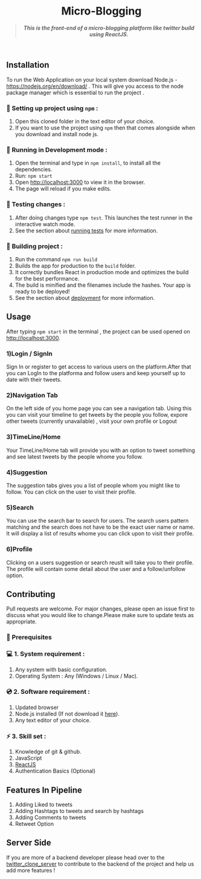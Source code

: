 <h1 align="center">
    Micro-Blogging 
</h1>

<blockquote align="center">
  <b><i>
    This is the front-end of a micro-blogging platform like twitter build using ReactJS.
  </i></b>
</blockquote>

<br/>

## Installation

To run the Web Application on your local system download Node.js - https://nodejs.org/en/download/ . This will give you access to the node package manager which is essential to run the project .

### 📌 Setting up project using `npm` :

1. Open this cloned folder in the text editor of your choice.
2. If you want to use the project using `npm` then that comes alongside when you download and install node js.

### 🚩 Running in Development mode :

1. Open the terminal and type in `npm install`, to install all the dependencies.
2. Run: `npm start`
3. Open [http://localhost:3000](http://localhost:3000) to view it in the browser.
4. The page will reload if you make edits.

### 🚩 Testing changes :

1. After doing changes type `npm test`. This launches the test runner in the interactive watch mode.
2. See the section about [running tests](https://facebook.github.io/create-react-app/docs/running-tests) for more information.

### 🚩 Building project :

1. Run the command `npm run build`
2. Builds the app for production to the `build` folder.
3. It correctly bundles React in production mode and optimizes the build for the best performance.
4. The build is minified and the filenames include the hashes.
   Your app is ready to be deployed!
5. See the section about [deployment](https://facebook.github.io/create-react-app/docs/deployment) for more information.

## Usage

After typing `npm start` in the terminal , the project can be used opened on [http://localhost:3000](http://localhost:3000).

### 1)Login / SignIn
Sign In or register to get access to various users on the platform.After that you can LogIn
 to the platforma and follow users and keep yourself up to date with their tweets.
 
 
### 2)Navigation Tab
On the left side of you home page you can see a navigation tab. Using this you can visit your timeline to get tweets by the people you follow, expore other tweets (currently unavailable) , visit your own profile or Logout

### 3)TimeLine/Home
Your TimeLine/Home tab will provide you with an option to tweet something and see latest tweets by the people whome you follow.

### 4)Suggestion
The suggestion tabs gives you a list of people whom you might like to follow. You can click on the user to visit their  profile.

### 5)Search
You can use the search bar to search for users. The search users pattern matching and the search does not have to be the exact user name or name. It will display a list of results whome you can click upon to visit their profile.

### 6)Profile
Clicking on a users suggestion or search reuslt will take you to their profile. The profile will contain some detail about the user and a follow/unfollow option.





## Contributing
Pull requests are welcome. For major changes, please open an issue first to discuss what you would like to change.Please make sure to update tests as appropriate.
### 📌 Prerequisites

### 💻 1. System requirement :

1. Any system with basic configuration.
2. Operating System : Any (Windows / Linux / Mac).

### 💿 2. Software requirement :

1. Updated browser
2. Node.js installed (If not download it [here](https://nodejs.org/en/download/)).
3. Any text editor of your choice.

### ⚡ 3. Skill set :

1. Knowledge of git & github.
2. JavaScript
3. [ReactJS](https://reactjs.org/)
4. Authentication Basics (Optional)

## Features In Pipeline 
  
1. Adding Liked to tweets
2. Adding Hashtags to tweets and search by hashtags
3. Adding Comments to tweets
4. Retweet Option


## Server Side

 If you are more of a backend developer please  head over to the [twitter_clone_server](https://github.com/samad-yar-khan/twitter_clone_server) to contribute to the backend of the project and help us add more features !
